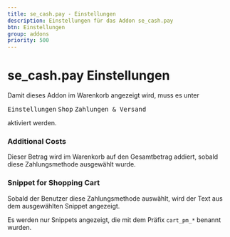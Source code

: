 ```yaml
---
title: se_cash.pay - Einstellungen
description: Einstellungen für das Addon se_cash.pay
btn: Einstellungen
group: addons
priority: 500
---
```


# se_cash.pay Einstellungen

Damit dieses Addon im Warenkorb angezeigt wird, muss es unter

<kbd>Einstellungen</kbd> <kbd>Shop</kbd> <kbd>Zahlungen & Versand</kbd>

aktiviert werden.

### Additional Costs
Dieser Betrag wird im Warenkorb auf den Gesamtbetrag addiert, sobald diese Zahlungsmethode ausgewählt wurde.

### Snippet for Shopping Cart
Sobald der Benutzer diese Zahlungsmethode auswählt, wird der Text aus dem ausgewählten Snippet angezeigt.

Es werden nur Snippets angezeigt, die mit dem Präfix `cart_pm_*` benannt wurden.